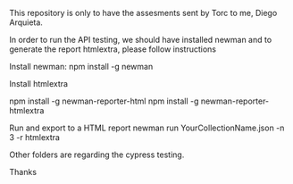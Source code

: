 This repository is only to have the assesments sent by Torc to me, Diego Arquieta.

In order to run the API testing, we should have installed newman and to generate the report htmlextra, please follow instructions

Install newman:
npm install -g newman

Install htmlextra

npm install -g newman-reporter-html
npm install -g newman-reporter-htmlextra

Run and export to a HTML report
newman run YourCollectionName.json -n 3 -r htmlextra

Other folders are regarding the cypress testing.

Thanks
